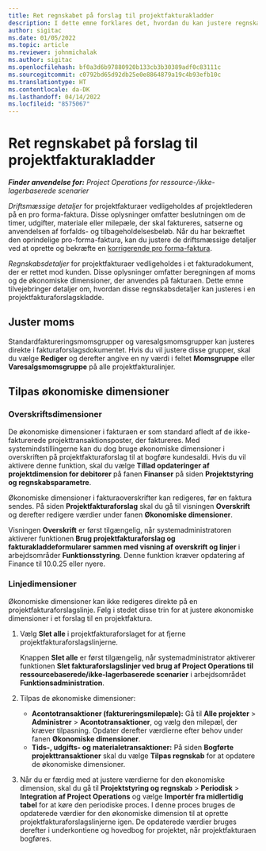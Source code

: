 ```yaml
---
title: Ret regnskabet på forslag til projektfakturakladder
description: I dette emne forklares det, hvordan du kan justere regnskabsrelaterede oplysninger i en fakturaforslagskladde.
author: sigitac
ms.date: 01/05/2022
ms.topic: article
ms.reviewer: johnmichalak
ms.author: sigitac
ms.openlocfilehash: bf0a3d6b97880920b133cb3b30389adf0c83111c
ms.sourcegitcommit: c0792bd65d92db25e0e8864879a19c4b93efb10c
ms.translationtype: HT
ms.contentlocale: da-DK
ms.lasthandoff: 04/14/2022
ms.locfileid: "8575067"
---
```

# <a name="correct-the-accounting-on-draft-project-invoice-proposals"></a>Ret regnskabet på forslag til projektfakturakladder

_**Finder anvendelse for:** Project Operations for ressource-/ikke-lagerbaserede scenarier_

*Driftsmæssige detaljer* for projektfakturaer vedligeholdes af projektlederen på en pro forma-faktura. Disse oplysninger omfatter beslutningen om de timer, udgifter, materiale eller milepæle, der skal faktureres, satserne og anvendelsen af forfalds- og tilbageholdelsesbeløb. Når du har bekræftet den oprindelige pro-forma-faktura, kan du justere de driftsmæssige detaljer ved at oprette og bekræfte en [korrigerende pro forma-faktura](../proforma-invoicing/corrective-invoices.md).

*Regnskabsdetaljer* for projektfakturaer vedligeholdes i et fakturadokument, der er rettet mod kunden. Disse oplysninger omfatter beregningen af moms og de økonomiske dimensioner, der anvendes på fakturaen. Dette emne tilvejebringer detaljer om, hvordan disse regnskabsdetaljer kan justeres i en projektfakturaforslagskladde.

## <a name="adjust-sales-tax"></a>Juster moms

Standardfaktureringsmomsgrupper og varesalgsmomsgrupper kan justeres direkte i fakturaforslagsdokumentet. Hvis du vil justere disse grupper, skal du vælge **Rediger** og derefter angive en ny værdi i feltet **Momsgruppe** eller **Varesalgsmomsgruppe** på alle projektfakturalinjer. 

## <a name="adjust-financial-dimensions"></a>Tilpas økonomiske dimensioner

### <a name="header-dimensions"></a>Overskriftsdimensioner

De økonomiske dimensioner i fakturaen er som standard afledt af de ikke-fakturerede projekttransaktionsposter, der faktureres. Med systemindstillingerne kan du dog bruge økonomiske dimensioner i overskriften på projektfakturaforslag til at bogføre kundesaldi. Hvis du vil aktivere denne funktion, skal du vælge **Tillad opdateringer af projektdimension for debitorer** på fanen **Finanser** på siden **Projektstyring og regnskabsparametre**.

Økonomiske dimensioner i fakturaoverskrifter kan redigeres, før en faktura sendes. På siden **Projektfakturaforslag** skal du gå til visningen **Overskrift** og derefter redigere værdier under fanen **Økonomiske dimensioner**.

Visningen **Overskrift** er først tilgængelig, når systemadministratoren aktiverer funktionen **Brug projektfakturaforslag og fakturakladdeformularer sammen med visning af overskrift og linjer** i arbejdsområder **Funktionsstyring**. Denne funktion kræver opdatering af Finance til 10.0.25 eller nyere.

### <a name="line-dimensions"></a>Linjedimensioner

Økonomiske dimensioner kan ikke redigeres direkte på en projektfakturaforslagslinje. Følg i stedet disse trin for at justere økonomiske dimensioner i et forslag til en projektfaktura.

1. Vælg **Slet alle** i projektfakturaforslaget for at fjerne projektfakturaforslagslinjerne.

    Knappen **Slet alle** er først tilgængelig, når systemadministrator aktiverer funktionen **Slet fakturaforslagslinjer ved brug af Project Operations til ressourcebaserede/ikke-lagerbaserede scenarier** i arbejdsområdet **Funktionsadministration**.

2. Tilpas de økonomiske dimensioner:

    - **Acontotransaktioner (faktureringsmilepæle):** Gå til **Alle projekter** \> **Administrer** \> **Acontotransaktioner**, og vælg den milepæl, der kræver tilpasning. Opdater derefter værdierne efter behov under fanen **Økonomiske dimensioner**.
    - **Tids-, udgifts- og materialetransaktioner:** På siden **Bogførte projekttransaktioner** skal du vælge **Tilpas regnskab** for at opdatere de økonomiske dimensioner.

3. Når du er færdig med at justere værdierne for den økonomiske dimension, skal du gå til **Projektstyring og regnskab** \> **Periodisk** \> **Integration af Project Operations** og vælge **Importér fra midlertidig tabel** for at køre den periodiske proces. I denne proces bruges de opdaterede værdier for den økonomiske dimension til at oprette projektfakturaforslagslinjerne igen. De opdaterede værdier bruges derefter i underkontiene og hovedbog for projektet, når projektfakturaen bogføres.

